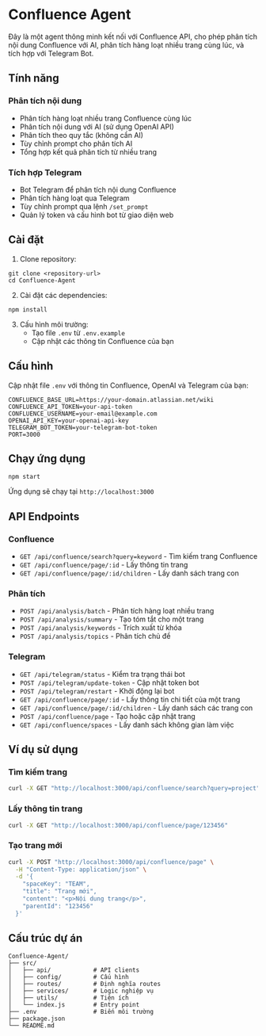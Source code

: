 # Confluence Agent

Đây là một agent thông minh kết nối với Confluence API, cho phép phân tích nội dung Confluence với AI, phân tích hàng loạt nhiều trang cùng lúc, và tích hợp với Telegram Bot.

## Tính năng

### Phân tích nội dung
- Phân tích hàng loạt nhiều trang Confluence cùng lúc
- Phân tích nội dung với AI (sử dụng OpenAI API)
- Phân tích theo quy tắc (không cần AI)
- Tùy chỉnh prompt cho phân tích AI
- Tổng hợp kết quả phân tích từ nhiều trang

### Tích hợp Telegram
- Bot Telegram để phân tích nội dung Confluence
- Phân tích hàng loạt qua Telegram
- Tùy chỉnh prompt qua lệnh `/set_prompt`
- Quản lý token và cấu hình bot từ giao diện web

## Cài đặt

1. Clone repository:
```
git clone <repository-url>
cd Confluence-Agent
```

2. Cài đặt các dependencies:
```
npm install
```

3. Cấu hình môi trường:
   - Tạo file `.env` từ `.env.example`
   - Cập nhật các thông tin Confluence của bạn

## Cấu hình

Cập nhật file `.env` với thông tin Confluence, OpenAI và Telegram của bạn:

```
CONFLUENCE_BASE_URL=https://your-domain.atlassian.net/wiki
CONFLUENCE_API_TOKEN=your-api-token
CONFLUENCE_USERNAME=your-email@example.com
OPENAI_API_KEY=your-openai-api-key
TELEGRAM_BOT_TOKEN=your-telegram-bot-token
PORT=3000
```

## Chạy ứng dụng

```
npm start
```

Ứng dụng sẽ chạy tại `http://localhost:3000`

## API Endpoints

### Confluence
- `GET /api/confluence/search?query=keyword` - Tìm kiếm trang Confluence
- `GET /api/confluence/page/:id` - Lấy thông tin trang
- `GET /api/confluence/page/:id/children` - Lấy danh sách trang con

### Phân tích
- `POST /api/analysis/batch` - Phân tích hàng loạt nhiều trang
- `POST /api/analysis/summary` - Tạo tóm tắt cho một trang
- `POST /api/analysis/keywords` - Trích xuất từ khóa
- `POST /api/analysis/topics` - Phân tích chủ đề

### Telegram
- `GET /api/telegram/status` - Kiểm tra trạng thái bot
- `POST /api/telegram/update-token` - Cập nhật token bot
- `POST /api/telegram/restart` - Khởi động lại bot
- `GET /api/confluence/page/:id` - Lấy thông tin chi tiết của một trang
- `GET /api/confluence/page/:id/children` - Lấy danh sách các trang con
- `POST /api/confluence/page` - Tạo hoặc cập nhật trang
- `GET /api/confluence/spaces` - Lấy danh sách không gian làm việc

## Ví dụ sử dụng

### Tìm kiếm trang

```bash
curl -X GET "http://localhost:3000/api/confluence/search?query=project"
```

### Lấy thông tin trang

```bash
curl -X GET "http://localhost:3000/api/confluence/page/123456"
```

### Tạo trang mới

```bash
curl -X POST "http://localhost:3000/api/confluence/page" \
  -H "Content-Type: application/json" \
  -d '{
    "spaceKey": "TEAM",
    "title": "Trang mới",
    "content": "<p>Nội dung trang</p>",
    "parentId": "123456"
  }'
```

## Cấu trúc dự án

```
Confluence-Agent/
├── src/
│   ├── api/            # API clients
│   ├── config/         # Cấu hình
│   ├── routes/         # Định nghĩa routes
│   ├── services/       # Logic nghiệp vụ
│   ├── utils/          # Tiện ích
│   └── index.js        # Entry point
├── .env                # Biến môi trường
├── package.json
└── README.md
```
